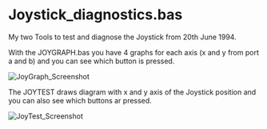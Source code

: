 # Joystick_diagnostics.bas
My two Tools to test and diagnose the Joystick from 20th June 1994.

With the JOYGRAPH.bas you have 4 graphs for each axis (x and y from port a and b) and you can see which button is pressed.

![JoyGraph_Screenshot](https://github.com/user-attachments/assets/4c993f3f-5822-4dfb-939a-dcb170aae049)


The JOYTEST draws diagram with x and y axis of the Joystick position and you can also see which buttons ar pressed.

![JoyTest_Screenshot](https://github.com/user-attachments/assets/2fc9a01e-a08c-4892-9da1-e578b22ae790)
